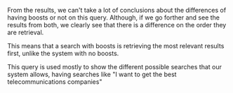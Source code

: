 From the results, we can't take a lot of conclusions about the differences of having boosts
or not on this query. Although, if we go forther and see the results from both,
we clearly see that there is a difference on the order they are retrieval.

This means that a search with boosts is retrieving the most relevant results first, unlike
the system with no boosts.

This query is used mostly to show the different possible searches that our system allows,
having searches like "I want to get the best telecommunications companies"
